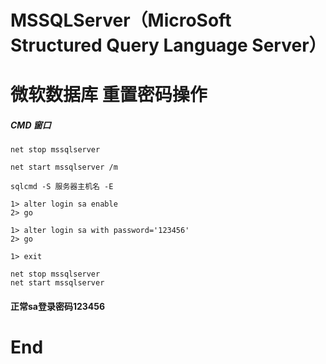 # MSSQLServer（MicroSoft Structured Query Language Server）
# 微软数据库 重置密码操作
##### CMD 窗口

	net stop mssqlserver
	
	net start mssqlserver /m
	
	sqlcmd -S 服务器主机名 -E
	
	1> alter login sa enable
	2> go
	
	1> alter login sa with password='123456'
	2> go
	
	1> exit
	
	net stop mssqlserver
	net start mssqlserver

#### 正常sa登录密码123456	
#
#	End
	
	
	